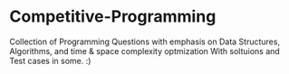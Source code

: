 # Competitive-Programming
Collection of Programming Questions with emphasis on Data Structures, Algorithms, and time &amp; space complexity optmization
With soltuions and Test cases in some. :)

